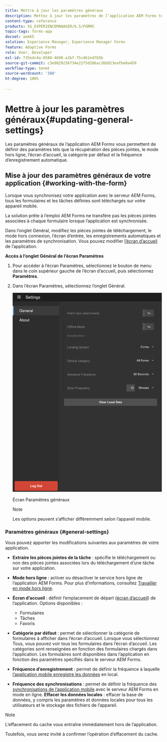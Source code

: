 ```yaml
---
title: Mettre à jour les paramètres généraux
description: Mettez à jour les paramètres de l’application AEM Forms tels que l’écran d’accueil et récupérez les options de points de départ et de pièces jointes.
content-type: reference
products: SG_EXPERIENCEMANAGER/6.5/FORMS
topic-tags: forms-app
docset: aem65
solution: Experience Manager, Experience Manager Forms
feature: Adaptive Forms
role: User, Developer
exl-id: 735e4c4a-6580-4698-a1bf-75c4b1e47b5b
source-git-commit: c3e9029236734e22f5d266ac26b923eafbe0a459
workflow-type: tm+mt
source-wordcount: '388'
ht-degree: 100%

---
```


# Mettre à jour les paramètres généraux{#updating-general-settings}

Les paramètres généraux de l’application AEM Forms vous permettent de définir des paramètres tels que la récupération des pièces jointes, le mode hors ligne, l’écran d’accueil, la catégorie par défaut et la fréquence d’enregistrement automatique.

## Mise à jour des paramètres généraux de votre application {#working-with-the-form}

Lorsque vous synchronisez votre application avec le serveur AEM Forms, tous les formulaires et les tâches définies sont téléchargés sur votre appareil mobile.

La solution prête à l’emploi AEM Forms ne transfère pas les pièces jointes associées à chaque formulaire lorsque l’application est synchronisée.

Dans l’onglet Général, modifiez les pièces jointes de téléchargement, le mode hors connexion, l’écran d’entrée, les enregistrements automatiques et les paramètres de synchronisation. Vous pouvez modifier [l’écran d’accueil](../../forms/using/home-screen.md) de l’application.

**Accès à l’onglet Général de l’écran Paramètres**

1. Pour accéder à l’écran Paramètres, sélectionnez le bouton de menu dans le coin supérieur gauche de l’écran d’accueil, puis sélectionnez **Paramètres**.
1. Dans l’écran Paramètres, sélectionnez l’onglet Général.

   ![Paramètres généraux de l’application AEM Forms](assets/gen-settings-1.png)

   Écran Paramètres généraux

   >[!NOTE]
   >
   >Les options peuvent s’afficher différemment selon l’appareil mobile.

### Paramètres généraux {#general-settings}

Vous pouvez apporter les modifications suivantes aux paramètres de votre application.

* **Extraire les pièces jointes de la tâche** : spécifie le téléchargement ou non des pièces jointes associées lors du téléchargement d’une tâche sur votre application.
* **Mode hors ligne** : activer ou désactiver le service hors ligne de l’application AEM Forms. Pour plus d’informations, consultez [Travailler en mode hors ligne](/help/forms/using/work-offline-mode.md).
* **Écran d’accueil** : définir l’emplacement de départ ([écran d’accueil](../../forms/using/home-screen.md)) de l’application.
 Options disponibles :

   * Formulaires
   * Tâches
   * Favoris

* **Catégorie par défaut** : permet de sélectionner la catégorie de formulaires à afficher dans l’écran d’accueil. Lorsque vous sélectionnez Tous, vous pouvez voir tous les formulaires dans l’écran d’accueil. Les catégories sont renseignées en fonction des formulaires chargés dans l’application. Les formulaires sont disponibles dans l’application en fonction des paramètres spécifiés dans le serveur AEM Forms.

* **Fréquence d’enregistrement** : permet de définir la fréquence à laquelle [l’application mobile enregistre les données](../../forms/using/autosave-data-app.md) en local.
* **Fréquence des synchronisations** : permet de définir la fréquence des [synchronisations de l’application mobile](../../forms/using/sync-app.md) avec le serveur AEM Forms en mode en ligne.
  **Effacer les données locales** : effacer la base de données, y compris les paramètres et données locales pour tous les utilisateurs et le stockage des fichiers de l’appareil.

>[!NOTE]
>
>L’effacement du cache vous entraîne immédiatement hors de l’application.
>
>Toutefois, vous serez invité à confirmer l’opération d’effacement du cache.
